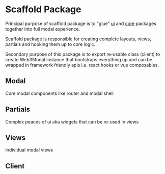 # Scaffold Package
 
Principal purpose of scaffold package is to "glue" [ui](./ui-package.md) and [core](./core-package.md) packages together into full modal experience.

Scaffold package is responsible for creating complete layouts, views, partials and hooking them up to core logic.

Secondary purpose of this package is to export re-usable class (client) to create Web3Modal instance that bootstraps everything up and can be wrapped in framework friendly apis i.e. react hooks or vue composables.

## Modal
Core modal components like router and modal shell

## Partials
Complex peaces of ui aka widgets that can be re-used in views

## Views
Individual modal views

## Client
```ts

```